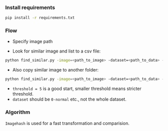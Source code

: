 ### Install requirements
```bash
pip install -r requirements.txt
```

### Flow
 - Specify image path

 - Look for similar image and list to a csv file:
```bash
python find_similar.py -image=<path_to_image> -dataset=<path_to_data> -threshold=<threshold>
```
 
 - Also copy similar image to another folder:
```bash
python find_similar.py -image=<path_to_image> -dataset=<path_to_data> -isSave -save_path=<path_to_save_dir> -threshold=5
```
 - `threshold = 5` is a good start, smaller threshold means stricter threshold.
 - `dataset` should be `0-normal` etc., not the whole dataset.

### Algorithm
`Imagehash` is used for a fast transformation and comparision.

